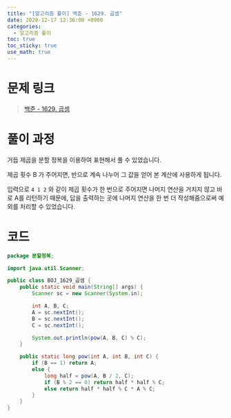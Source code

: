 ```yaml
---
title: "[알고리즘 풀이] 백준 - 1629. 곱셈"
date: 2020-12-17 12:36:00 +0900
categories:
  - 알고리즘 풀이
toc: true
toc_sticky: true
use_math: true
---
```


# 문제 링크

> [백준 - 1629. 곱셈](https://www.acmicpc.net/problem/1629)

# 풀이 과정

거듭 제곱을 분할 정복을 이용하여 표현해서 풀 수 있었습니다.

<script type="math/tex; mode=display">
%<![CDATA[
pow(A, B) =
\begin{cases}
A, & \text{$n = 1$} \\
pow(A, B/2)^2, & \text{if $B$ is even}\\
pow(A, B/2)^2 * A, & \text{if $B$ is odd}
\end{cases} %]]>
</script>

제곱 횟수 B 가 주어지면, 반으로 계속 나누어 그 값을 얻어 본 계산에 사용하게 됩니다.

입력으로 `4 1 2` 와 같이 제곱 횟수가 한 번으로 주어지면 나머지 연산을 거치지 않고 바로 A를 리턴하기 때문에, 답을 출력하는 곳에 나머지 연산을 한 번 더 작성해줌으로써 예외를 처리할 수 있었습니다.

# 코드

```java
package 분할정복;

import java.util.Scanner;

public class BOJ_1629_곱셈 {
    public static void main(String[] args) {
        Scanner sc = new Scanner(System.in);

        int A, B, C;
        A = sc.nextInt();
        B = sc.nextInt();
        C = sc.nextInt();

        System.out.println(pow(A, B, C) % C);
    }

    public static long pow(int A, int B, int C) {
        if (B == 1) return A;
        else {
            long half = pow(A, B / 2, C);
            if (B % 2 == 0) return half * half % C;
            else return half * half % C * A % C;
        }
    }
}
```
